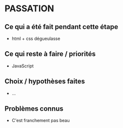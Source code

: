# PASSATION

## Ce qui a été fait pendant cette étape
- html + css dégueulasse

## Ce qui reste à faire / priorités
- JavaScript

## Choix / hypothèses faites
- …

## Problèmes connus
- C'est franchement pas beau
